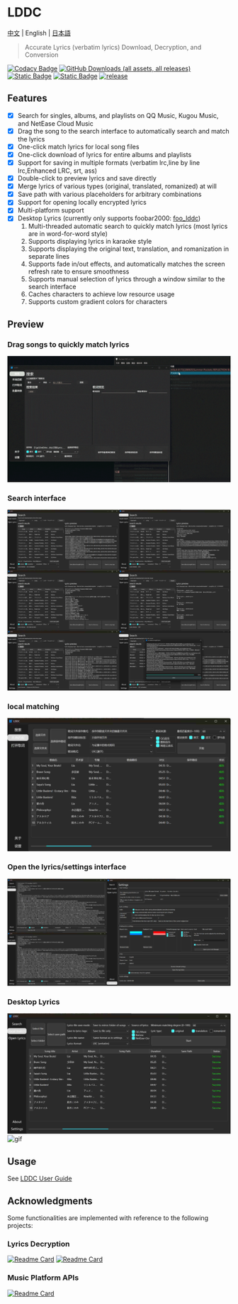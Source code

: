 # LDDC

[中文](./README.md) | English | [日本語](./README_ja.md)

> Accurate Lyrics (verbatim lyrics) Download, Decryption, and Conversion

[![Codacy Badge](https://app.codacy.com/project/badge/Grade/015f636391584ffc82790ff7038da5ca)](https://app.codacy.com/gh/chenmozhijin/LDDC/dashboard?utm_source=gh&utm_medium=referral&utm_content=&utm_campaign=Badge_grade)
[![GitHub Downloads (all assets, all releases)](https://img.shields.io/github/downloads/chenmozhijin/LDDC/total)](https://github.com/chenmozhijin/LDDC/releases/latest)
[![Static Badge](https://img.shields.io/badge/Python-3.10%2B-brightgreen)](https://www.python.org/downloads/)
[![Static Badge](https://img.shields.io/badge/License-GPLv3-blue)](https://github.com/chenmozhijin/LDDC/blob/main/LICENSE)
[![release](https://img.shields.io/github/v/release/chenmozhijin/LDDC?color=blue)](https://github.com/chenmozhijin/LDDC/releases/latest)

## Features

- [x] Search for singles, albums, and playlists on QQ Music, Kugou Music, and NetEase Cloud Music
- [x] Drag the song to the search interface to automatically search and match the lyrics
- [x] One-click match lyrics for local song files
- [x] One-click download of lyrics for entire albums and playlists
- [x] Support for saving in multiple formats (verbatim lrc,line by line lrc,Enhanced LRC, srt, ass)
- [x] Double-click to preview lyrics and save directly
- [x] Merge lyrics of various types (original, translated, romanized) at will
- [x] Save path with various placeholders for arbitrary combinations
- [x] Support for opening locally encrypted lyrics
- [x] Multi-platform support
- [x] Desktop Lyrics (currently only supports foobar2000: [foo_lddc](https://github.com/chenmozhijin/foo_lddc))
    1. Multi-threaded automatic search to quickly match lyrics (most lyrics are in word-for-word style)
    2. Supports displaying lyrics in karaoke style
    3. Supports displaying the original text, translation, and romanization in separate lines
    4. Supports fade in/out effects, and automatically matches the screen refresh rate to ensure smoothness
    5. Supports manual selection of lyrics through a window similar to the search interface
    6. Caches characters to achieve low resource usage
    7. Supports custom gradient colors for characters

## Preview

### Drag songs to quickly match lyrics

![gif](img/drop.gif)

### Search interface

![image](img/en_1.jpg)

### local matching

![image](img/zh-Hans_3.jpg)

### Open the lyrics/settings interface

![image](img/en_2.jpg)

### Desktop Lyrics

![image](img/en_3.jpg)
![gif](img/desktop_lyrics.gif)

## Usage

See [LDDC User Guide](https://github.com/chenmozhijin/LDDC/wiki)

## Acknowledgments

Some functionalities are implemented with reference to the following projects:

### Lyrics Decryption

[![Readme Card](https://github-readme-stats.vercel.app/api/pin/?username=WXRIW&repo=QQMusicDecoder)](https://github.com/WXRIW/QQMusicDecoder)
[![Readme Card](https://github-readme-stats.vercel.app/api/pin/?username=jixunmoe&repo=qmc-decode)](https://github.com/jixunmoe/qmc-decode)

### Music Platform APIs

[![Readme Card](https://github-readme-stats.vercel.app/api/pin/?username=MCQTSS&repo=MCQTSS_QQMusic)](https://github.com/MCQTSS/MCQTSS_QQMusic)

